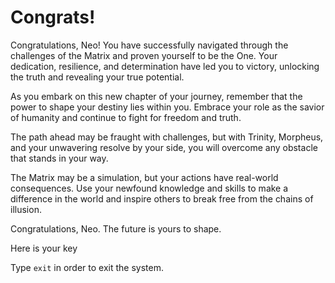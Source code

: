 # Congrats!

Congratulations, Neo! You have successfully navigated through the challenges of the Matrix and proven yourself to be the One. Your dedication, resilience, and determination have led you to victory, unlocking the truth and revealing your true potential.

As you embark on this new chapter of your journey, remember that the power to shape your destiny lies within you. Embrace your role as the savior of humanity and continue to fight for freedom and truth.

The path ahead may be fraught with challenges, but with Trinity, Morpheus, and your unwavering resolve by your side, you will overcome any obstacle that stands in your way.

The Matrix may be a simulation, but your actions have real-world consequences. Use your newfound knowledge and skills to make a difference in the world and inspire others to break free from the chains of illusion.

Congratulations, Neo. The future is yours to shape.

Here is your key

Type `exit` in order to exit the system.
